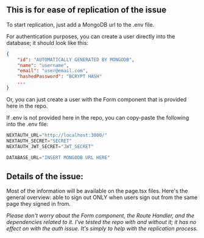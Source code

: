 ## This is for ease of replication of the issue

To start replication, just add a MongoDB url to the .env file.

For authentication purposes, you can create a user directly into the database; it should look like this:

```json
{
    "id": "AUTOMATICALLY GENERATED BY MONGODB",
    "name": "username",
    "email": "user@email.com",
    "hashedPassword": "BCRYPT HASH"
    ...
}
```

Or, you can just create a user with the Form component that is provided here in the repo.

If .env is not provided here in the repo, you can copy-paste the following into the .env file:

```js
NEXTAUTH_URL="http://localhost:3000/"
NEXTAUTH_SECRET="SECRET"
NEXTAUTH_JWT_SECRET="JWT_SECRET"

DATABASE_URL="INSERT MONGODB URL HERE"
```

## Details of the issue:

Most of the information will be available on the page.tsx files. Here's the general overview: able to sign out ONLY when users sign out from the same page they signed in from.

_Please don't worry about the Form component, the Route Handler, and the dependencies related to it. I've tested the repo with and without it; it has no effect on with the auth issue. It's simply to help with the replication process._